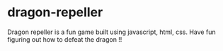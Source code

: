 # dragon-repeller
Dragon repeller is a fun game built using javascript, html, css.
Have fun figuring out how to defeat the dragon !!
